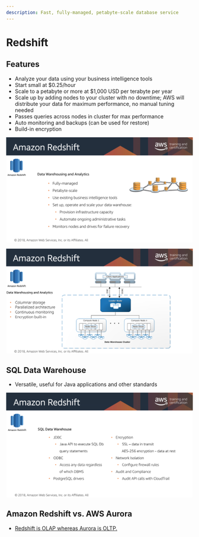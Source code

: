```yaml
---
description: Fast, fully-managed, petabyte-scale database service
---
```


# Redshift

## Features

* Analyze your data using your business intelligence tools&#x20;
* Start small at $0.25/hour
* Scale to a petabyte or more at $1,000 USD per terabyte per year&#x20;
* Scale up by adding nodes to your cluster with no downtime; AWS will distribute your data for maximum performance, no manual tuning needed
* Passes queries across nodes in cluster for max performance&#x20;
* Auto monitoring and backups (can be used for restore)&#x20;
* Build-in encryption&#x20;

![Amazon Redshift (aws.training)](<../.gitbook/assets/Screen Shot 2019-10-27 at 11.36.58 AM.png>)

![AWS Redshift architecture (aws.training)](<../.gitbook/assets/Screen Shot 2019-10-27 at 11.40.29 AM.png>)

## SQL Data Warehouse

* Versatile, useful for Java applications and other standards

![Redshift data warehouse (aws.training)](<../.gitbook/assets/Screen Shot 2019-10-27 at 11.43.44 AM.png>)

## Amazon Redshift vs. AWS Aurora

* [Redshift is OLAP whereas Aurora is OLTP.](https://blog.treasuredata.com/blog/2016/02/10/whats-the-difference-between-aws-redshift-aurora/)
